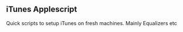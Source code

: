 iTunes Applescript
------------------

Quick scripts to setup iTunes on fresh machines. Mainly Equalizers etc


